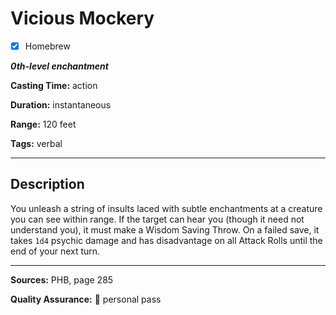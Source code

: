 # Vicious Mockery

- [x] Homebrew

***0th-level enchantment***

**Casting Time:** action

**Duration:** instantaneous

**Range:** 120 feet

**Tags:** verbal

---

## Description
You unleash a string of insults laced with subtle enchantments at a creature you can see within range.
If the target can hear you (though it need not understand you), it must make a Wisdom Saving Throw.
On a failed save, it takes `1d4` psychic damage and has disadvantage on all Attack Rolls until the end of your next turn.

---

**Sources:** PHB, page 285

**Quality Assurance:** :star2: personal pass
